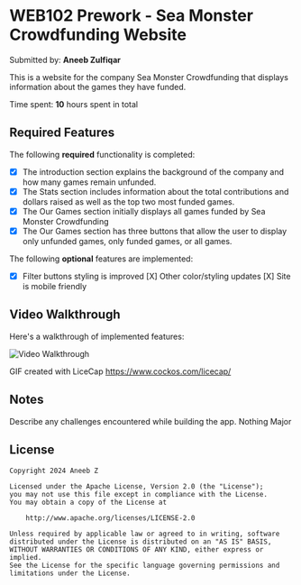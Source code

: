 # WEB102 Prework - Sea Monster Crowdfunding Website

Submitted by: **Aneeb Zulfiqar**

This is a website for the company Sea Monster Crowdfunding that displays information about the games they have funded.

Time spent: **10** hours spent in total

## Required Features

The following **required** functionality is completed:

* [X] The introduction section explains the background of the company and how many games remain unfunded.
* [X] The Stats section includes information about the total contributions and dollars raised as well as the top two most funded games.
* [X] The Our Games section initially displays all games funded by Sea Monster Crowdfunding
* [X] The Our Games section has three buttons that allow the user to display only unfunded games, only funded games, or all games.

The following **optional** features are implemented:

* [X] Filter buttons styling is improved 
  [X] Other color/styling updates 
  [X] Site is mobile friendly 


## Video Walkthrough

Here's a walkthrough of implemented features:

<img src='assets\codepathwebPreWork.gif' title='Video Walkthrough' width='' alt='Video Walkthrough' />


GIF created with LiceCap
https://www.cockos.com/licecap/ 


## Notes

Describe any challenges encountered while building the app.
Nothing Major
## License

    Copyright 2024 Aneeb Z

    Licensed under the Apache License, Version 2.0 (the "License");
    you may not use this file except in compliance with the License.
    You may obtain a copy of the License at

        http://www.apache.org/licenses/LICENSE-2.0

    Unless required by applicable law or agreed to in writing, software
    distributed under the License is distributed on an "AS IS" BASIS,
    WITHOUT WARRANTIES OR CONDITIONS OF ANY KIND, either express or implied.
    See the License for the specific language governing permissions and
    limitations under the License.
